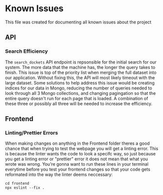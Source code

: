 # Known Issues

This file was created for documenting all known issues about the project

## API

### Search Efficiency
The `search_dockets` API endpoint is repsonsible for the initial search for our system. The more data that the machine has, the longer the query takes to finish. This issue is top of the priority list when merging the full dataset into our application. Without fixing this, the API will most likely timeout with the large dataset. Some solutions to help address this issue would be creating indices for our data in Mongo, reducing the number of queries needed to look through all 3 Mongo collections, and changing pagingation so that the entire query doesn't run for each page that is loaded. A combination of these three or possibly all three will be needed to increase the efficiency.

## Frontend

### Linting/Prettier Errors
When making changes on anything in the Frontend folder theres a good chance that when trying to test the webpage you will get a linting error. This is because the linter wants the code to look a specifc way, so just because you get a linting error or "prettier" error it does not mean that what you wrote was wrong. You're gonna want to run these lines in your terminal everytime before you test your frontend changes so that your code gets reformated into the way the linter deems neccessary:

  ```
  cd frontend
  npx eslint --fix .
  ```